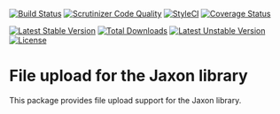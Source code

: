 [![Build Status](https://api.travis-ci.com/jaxon-php/jaxon-upload.svg?branch=main)](https://app.travis-ci.com/github/jaxon-php/jaxon-upload)
[![Scrutinizer Code Quality](https://scrutinizer-ci.com/g/jaxon-php/jaxon-upload/badges/quality-score.png?b=main)](https://scrutinizer-ci.com/g/jaxon-php/jaxon-upload/?branch=main)
[![StyleCI](https://styleci.io/repos/491279814/shield?branch=main)](https://styleci.io/repos/491279814)
[![Coverage Status](https://coveralls.io/repos/github/jaxon-php/jaxon-upload/badge.svg?branch=main)](https://coveralls.io/github/jaxon-php/jaxon-upload?branch=main)

[![Latest Stable Version](https://poser.pugx.org/jaxon-php/jaxon-upload/v/stable)](https://packagist.org/packages/jaxon-php/jaxon-upload)
[![Total Downloads](https://poser.pugx.org/jaxon-php/jaxon-upload/downloads)](https://packagist.org/packages/jaxon-php/jaxon-upload)
[![Latest Unstable Version](https://poser.pugx.org/jaxon-php/jaxon-upload/v/unstable)](https://packagist.org/packages/jaxon-php/jaxon-upload)
[![License](https://poser.pugx.org/jaxon-php/jaxon-upload/license)](https://packagist.org/packages/jaxon-php/jaxon-upload)

File upload for the Jaxon library
=================================

This package provides file upload support for the Jaxon library.
